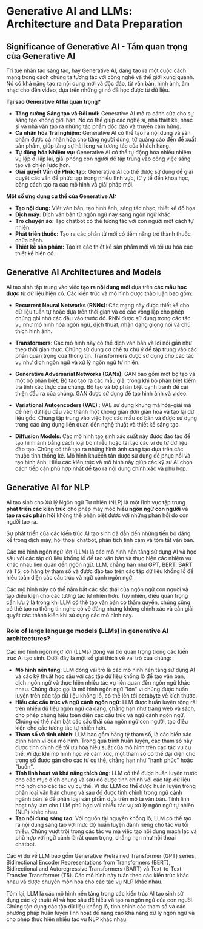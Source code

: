 # Generative AI and LLMs: Architecture and Data Preparation

## Significance of Generative AI - Tầm quan trọng của Generative AI

Trí tuệ nhân tạo sáng tạo, hay Generative AI, đang tạo ra một cuộc cách mạng trong cách chúng ta tương tác với công nghệ và thế giới xung quanh. Nó có khả năng tạo ra nội dung mới và độc đáo, từ văn bản, hình ảnh, âm nhạc cho đến video, dựa trên những gì nó đã học được từ dữ liệu.

**Tại sao Generative AI lại quan trọng?**

- **Tăng cường Sáng tạo và Đổi mới:** Generative AI mở ra cánh cửa cho sự sáng tạo không giới hạn. Nó có thể giúp các nghệ sĩ, nhà thiết kế, nhạc sĩ và nhà văn tạo ra những tác phẩm độc đáo và truyền cảm hứng.
- **Cá nhân hóa Trải nghiệm:** Generative AI có thể tạo ra nội dung và sản phẩm được cá nhân hóa cho từng người dùng, từ quảng cáo đến đề xuất sản phẩm, giúp tăng sự hài lòng và tương tác của khách hàng.
- **Tự động hóa Nhiệm vụ:** Generative AI có thể tự động hóa nhiều nhiệm vụ lặp đi lặp lại, giải phóng con người để tập trung vào công việc sáng tạo và chiến lược hơn.
- **Giải quyết Vấn đề Phức tạp:** Generative AI có thể được sử dụng để giải quyết các vấn đề phức tạp trong nhiều lĩnh vực, từ y tế đến khoa học, bằng cách tạo ra các mô hình và giải pháp mới.

**Một số ứng dụng cụ thể của Generative AI:**

- **Tạo nội dung:** Viết văn bản, tạo hình ảnh, sáng tác nhạc, thiết kế đồ họa.
- **Dịch máy:** Dịch văn bản từ ngôn ngữ này sang ngôn ngữ khác.
- **Trò chuyện ảo:** Tạo chatbot có thể tương tác với con người một cách tự nhiên.
- **Phát triển thuốc:** Tạo ra các phân tử mới có tiềm năng trở thành thuốc chữa bệnh.
- **Thiết kế sản phẩm:** Tạo ra các thiết kế sản phẩm mới và tối ưu hóa các thiết kế hiện có.



## Generative AI Architectures and Models

AI tạo sinh tập trung vào việc **tạo ra nội dung mới** dựa trên **các mẫu học được** từ dữ liệu hiện có. Các kiến trúc và mô hình được thảo luận bao gồm:

- **Recurrent Neural Networks (RNNs)**: Các mạng này được thiết kế cho dữ liệu tuần tự hoặc dựa trên thời gian và có các vòng lặp cho phép chúng ghi nhớ các đầu vào trước đó. RNN được sử dụng trong các tác vụ như mô hình hóa ngôn ngữ, dịch thuật, nhận dạng giọng nói và chú thích hình ảnh.

- **Transformers**: Các mô hình này có thể dịch văn bản và lời nói gần như theo thời gian thực. Chúng sử dụng cơ chế tự chú ý để tập trung vào các phần quan trọng của thông tin. Transformers được sử dụng cho các tác vụ như dịch ngôn ngữ và xử lý ngôn ngữ tự nhiên.

- **Generative Adversarial Networks (GANs)**: GAN bao gồm một bộ tạo và một bộ phân biệt. Bộ tạo tạo ra các mẫu giả, trong khi bộ phân biệt kiểm tra tính xác thực của chúng. Bộ tạo và bộ phân biệt cạnh tranh để cải thiện đầu ra của chúng. GAN được sử dụng để tạo hình ảnh và video.

- **Variational Autoencoders (VAE)** : VAE sử dụng khung mã hóa-giải mã để nén dữ liệu đầu vào thành một không gian đơn giản hóa và tạo lại dữ liệu gốc. Chúng tập trung vào việc học các mẫu cơ bản và được sử dụng trong các ứng dụng liên quan đến nghệ thuật và thiết kế sáng tạo.

- **Diffusion Models:** Các mô hình tạo sinh xác suất này được đào tạo để tạo hình ảnh bằng cách loại bỏ nhiễu hoặc tái tạo các ví dụ từ dữ liệu đào tạo. Chúng có thể tạo ra những hình ảnh sáng tạo dựa trên các thuộc tính thống kê. Mô hình khuếch tán được sử dụng để phục hồi và tạo hình ảnh. Hiểu các kiến trúc và mô hình này giúp các kỹ sư AI chọn cách tiếp cận phù hợp nhất để tạo ra nội dung chính xác và phù hợp.

## Generative AI for NLP

AI tạo sinh cho Xử lý Ngôn ngữ Tự nhiên (NLP) là một lĩnh vực tập trung **phát triển các kiến trúc** cho phép máy móc **hiểu ngôn ngữ con người** và **tạo ra các phản hồi** không thể phân biệt được với những phản hồi do con người tạo ra. 

Sự phát triển của các kiến trúc AI tạo sinh đã dẫn đến những tiến bộ đáng kể trong dịch máy, hội thoại chatbot, phân tích tình cảm và tóm tắt văn bản. 

Các mô hình ngôn ngữ lớn (LLM) là các mô hình nền tảng sử dụng AI và học sâu với các tập dữ liệu khổng lồ để tạo văn bản và thực hiện các nhiệm vụ khác nhau liên quan đến ngôn ngữ. LLM, chẳng hạn như GPT, BERT, BART và T5, có hàng tỷ tham số và được đào tạo trên các tập dữ liệu khổng lồ để hiểu toàn diện các cấu trúc và ngữ cảnh ngôn ngữ. 

Các mô hình này có thể nắm bắt các sắc thái của ngôn ngữ con người và tạo điều kiện cho các tương tác tự nhiên hơn. Tuy nhiên, điều quan trọng cần lưu ý là trong khi LLM có thể tạo văn bản có thẩm quyền, chúng cũng có thể tạo ra thông tin nghe có vẻ đúng nhưng không chính xác và cần giải quyết các thành kiến khi sử dụng các mô hình này.

### Role of large language models (LLMs) in generative AI architectures?

Các mô hình ngôn ngữ lớn (LLMs) đóng vai trò quan trọng trong các kiến trúc AI tạo sinh. Dưới đây là một số giải thích về vai trò của chúng:

- **Mô hình nền tảng**: LLM đóng vai trò là các mô hình nền tảng sử dụng AI và các kỹ thuật học sâu với các tập dữ liệu khổng lồ để tạo văn bản, dịch ngôn ngữ và thực hiện nhiều tác vụ liên quan đến ngôn ngữ khác nhau. Chúng được gọi là mô hình ngôn ngữ "lớn" vì chúng được huấn luyện trên các tập dữ liệu khổng lồ, có thể lên tới petabyte về kích thước.
- **Hiểu các cấu trúc và ngữ cảnh ngôn ngữ**: LLM được huấn luyện rộng rãi trên nhiều dữ liệu ngôn ngữ đa dạng, chẳng hạn như trang web và sách, cho phép chúng hiểu toàn diện các cấu trúc và ngữ cảnh ngôn ngữ. Chúng có thể nắm bắt các sắc thái của ngôn ngữ con người, tạo điều kiện cho các tương tác tự nhiên hơn.
- **Tham số và tinh chỉnh**: LLM bao gồm hàng tỷ tham số, là các biến xác định hành vi của mô hình. Trong quá trình huấn luyện, các tham số này được tinh chỉnh để tối ưu hóa hiệu suất của mô hình trên các tác vụ cụ thể. Ví dụ: khi mô hình học về cảm xúc, một tham số có thể đại diện cho trọng số được gán cho các từ cụ thể, chẳng hạn như "hạnh phúc" hoặc "buồn".
- **Tính linh hoạt và khả năng thích ứng**: LLM có thể được huấn luyện trước cho các mục đích chung và sau đó được tinh chỉnh với các tập dữ liệu nhỏ hơn cho các tác vụ cụ thể. Ví dụ: LLM có thể được huấn luyện trong phân loại văn bản chung và sau đó được tinh chỉnh trong ngữ cảnh ngành bán lẻ để phân loại sản phẩm dựa trên mô tả văn bản. Tính linh hoạt này làm cho LLM phù hợp với nhiều tác vụ xử lý ngôn ngữ tự nhiên (NLP) khác nhau.
- **Tạo nội dung sáng tạo**: Với nguồn tài nguyên khổng lồ, LLM có thể tạo ra nội dung sáng tạo với mức độ huấn luyện dành riêng cho tác vụ tối thiểu. Chúng vượt trội trong các tác vụ mà việc tạo nội dung mạch lạc và phù hợp với ngữ cảnh là rất quan trọng, chẳng hạn như hội thoại chatbot.

Các ví dụ về LLM bao gồm Generative Pretrained Transformer (GPT) series, Bidirectional Encoder Representations from Transformers (BERT), Bidirectional and Autoregressive Transformers (BART) và Text-to-Text Transfer Transformer (T5). Các mô hình này tuân theo các kiến trúc khác nhau và được chuyên môn hóa cho các tác vụ NLP khác nhau.

Tóm lại, LLM là các mô hình nền tảng trong các kiến trúc AI tạo sinh sử dụng các kỹ thuật AI và học sâu để hiểu và tạo ra ngôn ngữ của con người. Chúng tận dụng các tập dữ liệu khổng lồ, tinh chỉnh các tham số và các phương pháp huấn luyện linh hoạt để nâng cao khả năng xử lý ngôn ngữ và cho phép thực hiện nhiều tác vụ NLP khác nhau.

